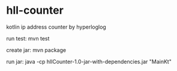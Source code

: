 # hll-counter
kotlin ip address counter by hyperloglog

run test:
mvn test

create jar:
mvn package

run jar:
java -cp hllCounter-1.0-jar-with-dependencies.jar "MainKt" <file path>
